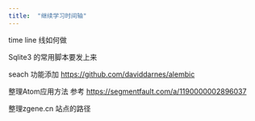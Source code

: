 ```yaml
---
title:  "继续学习时间轴"
---
```

time line 线如何做

Sqlite3 的常用脚本要发上来

seach 功能添加     https://github.com/daviddarnes/alembic

整理Atom应用方法   参考 https://segmentfault.com/a/1190000002896037

整理zgene.cn 站点的路径
